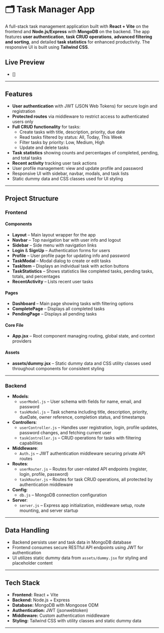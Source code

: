 # 🗂️ Task Manager App

A full-stack task management application built with **React + Vite** on the frontend and **Node.js/Express** with **MongoDB** on the backend. The app features **user authentication**, **task CRUD operations**, **advanced filtering and sorting**, and detailed **task statistics** for enhanced productivity. The responsive UI is built using **Tailwind CSS**.

## Live Preview

- []

---

## Features

- **User authentication** with JWT (JSON Web Tokens) for secure login and registration  
- **Protected routes** via middleware to restrict access to authenticated users only  
- **Full CRUD functionality** for tasks:  
  - Create tasks with title, description, priority, due date  
  - Read tasks filtered by status: All, Today, This Week  
  - Filter tasks by priority: Low, Medium, High  
  - Update and delete tasks  
- **Task statistics** showing counts and percentages of completed, pending, and total tasks  
- **Recent activity** tracking user task actions  
- User profile management: view and update profile and password  
- Responsive UI with sidebar, navbar, modals, and task lists  
- Static dummy data and CSS classes used for UI styling  

---

## Project Structure

### Frontend

#### Components

- **Layout** – Main layout wrapper for the app  
- **Navbar** – Top navigation bar with user info and logout  
- **Sidebar** – Side menu with navigation links  
- **Login** & **SignUp** – Authentication forms for users  
- **Profile** – User profile page for updating info and password  
- **TaskModal** – Modal dialog to create or edit tasks  
- **TaskItem** – Displays an individual task with action buttons  
- **TaskStatistics** – Shows statistics like completed tasks, pending tasks, totals, and percentages  
- **RecentActivity** – Lists recent user tasks  

#### Pages

- **Dashboard** – Main page showing tasks with filtering options  
- **CompletePage** – Displays all completed tasks  
- **PendingPage** – Displays all pending tasks  

#### Core File

- **App.jsx** – Root component managing routing, global state, and context providers  

#### Assets

- **assets/dummy.jsx** – Static dummy data and CSS utility classes used throughout components for consistent styling  

---

### Backend

- **Models**:  
  - `userModel.js` – User schema with fields for name, email, and password  
  - `taskModel.js` – Task schema including title, description, priority, dueDate, owner reference, completion status, and timestamps  
- **Controllers**:  
  - `userController.js` – Handles user registration, login, profile updates, password changes, and fetching current user  
  - `taskController.js` – CRUD operations for tasks with filtering capabilities  
- **Middleware**:  
  - `Auth.js` – JWT authentication middleware securing private API routes  
- **Routes**:  
  - `userRouter.js` – Routes for user-related API endpoints (register, login, profile, password)  
  - `taskRouter.js` – Routes for task CRUD operations, all protected by authentication middleware  
- **Config**:  
  - `db.js` – MongoDB connection configuration  
- **Server**:  
  - `server.js` – Express app initialization, middleware setup, route mounting, and server startup  

---

## Data Handling

- Backend persists user and task data in MongoDB database  
- Frontend consumes secure RESTful API endpoints using JWT for authentication  
- UI utilizes static dummy data from `assets/dummy.jsx` for styling and placeholder content  

---

## Tech Stack

- **Frontend:** React + Vite  
- **Backend:** Node.js + Express  
- **Database:** MongoDB with Mongoose ODM  
- **Authentication:** JWT (jsonwebtoken)  
- **Middleware:** Custom authentication middleware  
- **Styling:** Tailwind CSS with utility classes and static dummy data  

---



